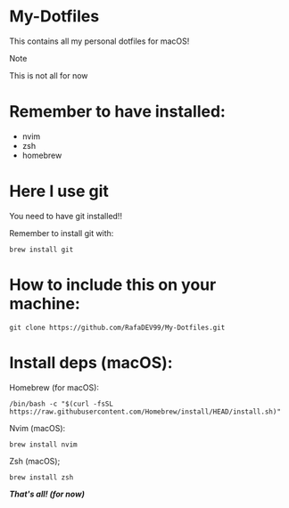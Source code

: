 # My-Dotfiles
This contains all my personal dotfiles for macOS!

> [!NOTE]
> This is not all for now

# Remember to have installed:
- nvim
- zsh
- homebrew

# Here I use git
You need to have git installed!!

Remember to install git with:
``` 
brew install git
```

# How to include this on your machine:

```
git clone https://github.com/RafaDEV99/My-Dotfiles.git
```

# Install deps (macOS): 

Homebrew (for macOS):
```
/bin/bash -c "$(curl -fsSL https://raw.githubusercontent.com/Homebrew/install/HEAD/install.sh)"
```

Nvim (macOS):
```
brew install nvim
```
Zsh (macOS);
```
brew install zsh
```

***That's all! (for now)***
